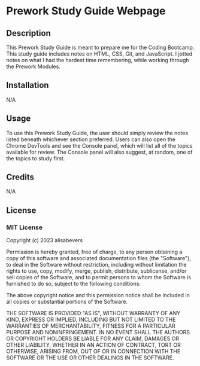 # Prework Study Guide Webpage

## Description

This Prework Study Guide is meant to prepare me for the Coding Bootcamp. This study guide includes notes on HTML, CSS, Git, and JavaScript. I jotted notes on what I had the hardest time remembering, while working through the Prework Modules. 

## Installation

N/A

## Usage

To use this Prework Study Guide, the user should simply review the notes listed beneath whichever section preferred. Users can also open the Chrome DevTools and see the Console panel, which will list all of the topics available for review. The Console panel will also suggest, at random, one of the topics to study first.

## Credits

N/A

## License

### MIT License

Copyright (c) 2023 alisabevers

Permission is hereby granted, free of charge, to any person obtaining a copy
of this software and associated documentation files (the "Software"), to deal
in the Software without restriction, including without limitation the rights
to use, copy, modify, merge, publish, distribute, sublicense, and/or sell
copies of the Software, and to permit persons to whom the Software is
furnished to do so, subject to the following conditions:

The above copyright notice and this permission notice shall be included in all
copies or substantial portions of the Software.

THE SOFTWARE IS PROVIDED "AS IS", WITHOUT WARRANTY OF ANY KIND, EXPRESS OR
IMPLIED, INCLUDING BUT NOT LIMITED TO THE WARRANTIES OF MERCHANTABILITY,
FITNESS FOR A PARTICULAR PURPOSE AND NONINFRINGEMENT. IN NO EVENT SHALL THE
AUTHORS OR COPYRIGHT HOLDERS BE LIABLE FOR ANY CLAIM, DAMAGES OR OTHER
LIABILITY, WHETHER IN AN ACTION OF CONTRACT, TORT OR OTHERWISE, ARISING FROM,
OUT OF OR IN CONNECTION WITH THE SOFTWARE OR THE USE OR OTHER DEALINGS IN THE
SOFTWARE.